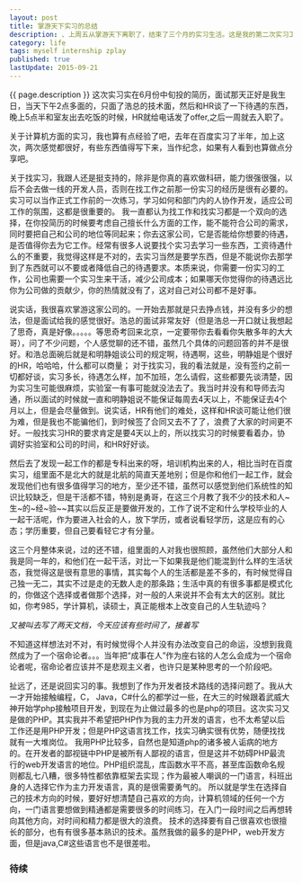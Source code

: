 ```yaml
---
layout: post
title: 掌游天下实习的总结
description: 、上周五从掌游天下离职了，结束了三个月的实习生活。这是我的第二次实习工作，相比第一次又有更不一样的收获，这两天一直在忙着写实验室项目的申请书，也没来得及写这篇博客，今天终于有时间写一些了。
category: life
tags: myself internship zplay
published: true
lastUpdate: 2015-09-21
---
```


{{ page.description }}
这次实习实在6月份中旬投的简历，面试那天正好是我生日，当天下午2点多面的，只面了浩总的技术面，然后和HR谈了一下待遇的东西，晚上5点半和室友出去吃饭的时候，HR就给电话发了offer,之后一周就去入职了。

关于计算机方面的实习，我也算有点经验了吧，去年在百度实习了半年，加上这次，两次感觉都很好，有些东西值得写下来，当作纪念，如果有人看到也算做点分享吧。

关于找实习，我跟人还是挺支持的，除非是你真的喜欢做科研，能力很强很强，以后不会去做一线的开发人员，否则在找工作之前那一份实习的经历是很有必要的。实习可以当作正式工作前的一次练习，学习如何和部门内的人协作开发，适应公司工作的氛围，这都是很重要的。
我一直都认为找工作和找实习都是一个双向的选择，在你投简历的时候要考虑自己擅长什么方面的工作，能不能符合公司的需求，同时要把自己和公司的地位等同起来；你去这家公司，它是否能给你想要的待遇，是否值得你去为它工作。经常有很多人说要找个实习去学习一些东西，工资待遇什么的不重要，我觉得这样是不对的，去实习当然是要学东西，但是不能说你去那学到了东西就可以不要或者降低自己的待遇要求。本质来说，你需要一份实习的工作，公司也需要一个实习生来干活，减少公司成本；如果哪天你觉得你的待遇远比你为公司做的贡献少，你的热情就没有了，这对自己对公司都不是好事。

说实话，我很喜欢掌游这家公司的。一开始去那就是只去挣点钱，并没有多少的想法，但是面试给我的感觉很好。浩总的面试非常友好（但是浩总一开口就让我想起了思奇，真是好像。。。。。等思奇考回来北京，一定要带你去看看你失散多年的大大哥），问了不少问题，个人感觉聊的还不错，虽然几个具体的问题回答的并不是很好。和浩总面碗后就是和明静姐谈公司的规定啊，待遇啊，这些，明静姐是个很好的HR，哈哈哈，什么都可以商量；
对于找实习，我的看法就是，没有签约之前一切都好谈，实习多长，待遇怎么样，加不加班，怎么请假，这些都要先谈清楚，因为实习生可能很麻烦，实验室一有事可能就没法去了。我当时并没有和导师去沟通，所以面试的时候就一直和明静姐说不能保证每周去4天以上，不能保证去4个月以上，但是会尽量做到。说实话，HR有他们的难处，这样和HR谈可能让他们很为难，但是我也不能骗他们，到时候签了合同又去不了了，浪费了大家的时间更不好。一般找实习HR的要求肯定是要4天以上的，所以找实习的时候要看着办，协调好实验室和公司的时间，和HR好好谈。

然后去了发现一起工作的都是专科出来的呀，培训机构出来的人，相比当时在百度实习，组里面不是北大的就是北航的简直天差地别；但是你和他们一起工作，就会发现他们也有很多值得学习的地方，至少还不错，虽然可以感觉到他们系统性的知识比较缺乏，但是干活都不错，特别是勇哥，在这三个月教了我不少的技术和人~生~的~经~验~~其实以后反正是要做开发的，工作了说不定和什么学校毕业的人一起干活呢，作为要进入社会的人，放下学历，或者说看轻学历，这是应有的心态；学历重要，但自己要看轻它才有分量。

这三个月整体来说，过的还不错，组里面的人对我也很照顾，虽然他们大部分人和我是同一年的，和他们在一起干活，对比一下如果我是他们能混到什么样的生活状态，我觉得这是很有意思的事情，其实每个人的生活都是差不多的，有时候觉得自己独一无二，其实不过是走的无数人走的那条路；生活中真的有很多事都是模式化的，你做这个选择或者做那个选择，对一般的人来说并不会有太大的区别。就比如，你考985，学计算机，读硕士，真正能根本上改变自己的人生轨迹吗？

*又被叫去写了两天文档，今天应该有些时间了，接着写*

不知道这样想法对不对，有时候觉得个人并没有办法改变自己的命运，没想到我竟然成为了一个宿命论者。。。当年把“成事在人”作为座右铭的人怎么会成为一个宿命论者呢，宿命论者应该并不是悲观主义者，也许只是某种思考的一个阶段吧。

扯远了，还是说回实习的事。我想到了作为开发者技术路线的选择问题了。我从大一才开始接触编程，C， Java，C#什么的都学过一些，在大三的时候跟着武威大神开始学php接触项目开发，到现在为止做过最多的也是php的项目。这次实习又是做的PHP。其实我并不希望把PHP作为我的主力开发的语言，也不太希望以后工作还是用PHP开发；但是PHP这语言找工作，找实习确实很有优势，随便找找就有一大堆岗位。
我用PHP比较多，自然也是知道php的诸多被人诟病的地方的。在开发者的鄙视链中PHP是被所有人鄙视的语言，但是这并不妨碍PHP最流行的web开发语言的地位。PHP组织混乱，库函数水平不高，甚至库函数命名规则都乱七八糟，很多特性都依靠框架去实现；作为最被人嘲讽的一门语言，科班出身的人选择它作为主力开发语言，真的是很需要勇气的。
所以就是学生在选择自己的技术方向的时候，要好好想清楚自己喜欢的方向，计算机领域的任何一个方向，一门语言要想做到精通都是需要很多的时间练习，在入门一段时间之后再想转向其他方向，对时间和精力都是很大的浪费。
技术的选择要有自己很喜欢也很擅长的部分，也有有很多基本熟识的技术。虽然我做的最多的是PHP，web开发方面，但是java,C#这些语言也不是很差啦。



### 待续 ###